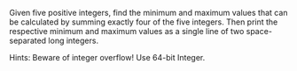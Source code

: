 Given five positive integers, find the minimum and maximum values that can be calculated by summing exactly four of the five integers. Then print the respective minimum and maximum values as a single line of two space-separated long integers.

Hints: Beware of integer overflow! Use 64-bit Integer.